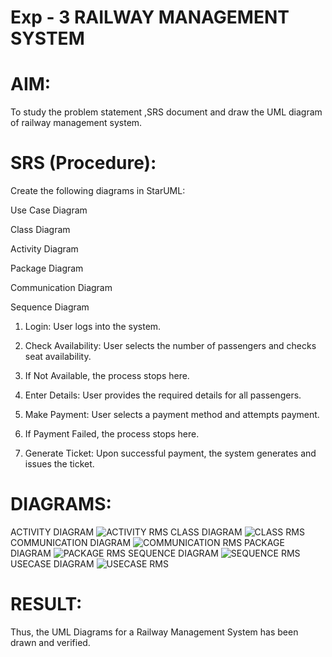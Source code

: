 # Exp - 3 RAILWAY MANAGEMENT SYSTEM

# AIM:

To study the problem statement ,SRS document and draw the UML diagram of railway management system.

# SRS (Procedure):

Create the following diagrams in StarUML:

Use Case Diagram

Class Diagram

Activity Diagram

Package Diagram

Communication Diagram

Sequence Diagram

1. Login: User logs into the system.

2. Check Availability: User selects the number of passengers and checks seat availability.

3. If Not Available, the process stops here.

4. Enter Details: User provides the required details for all passengers.

5. Make Payment: User selects a payment method and attempts payment.

6. If Payment Failed, the process stops here.

7. Generate Ticket: Upon successful payment, the system generates and issues the ticket.


# DIAGRAMS:
ACTIVITY DIAGRAM
![ACTIVITY RMS](https://github.com/user-attachments/assets/21462cb8-7f63-4317-a8c4-27c80882be38)
CLASS DIAGRAM
![CLASS RMS](https://github.com/user-attachments/assets/85ed3e36-9a38-46c4-80fd-5952690c8f7c)
COMMUNICATION DIAGRAM
![COMMUNICATION RMS](https://github.com/user-attachments/assets/d2355e3d-0aa1-4a61-8087-f6cda23e40a9)
PACKAGE DIAGRAM
![PACKAGE RMS](https://github.com/user-attachments/assets/33834fdc-0153-4842-8354-fb183f72662c)
SEQUENCE DIAGRAM
![SEQUENCE RMS](https://github.com/user-attachments/assets/5cead33c-8837-4d57-82e0-f7a5d51d6975)
USECASE DIAGRAM
![USECASE RMS](https://github.com/user-attachments/assets/a9ad5ff3-1154-4a79-b8c2-dcff4d5c9212)


# RESULT:
Thus, the UML Diagrams for a Railway Management System has been drawn and verified.


